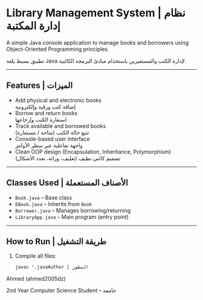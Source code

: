 # Library Management System | نظام إدارة المكتبة

A simple Java console application to manage books and borrowers using Object-Oriented Programming principles.

تطبيق بسيط بلغة Java لإدارة الكتب والمستعيرين باستخدام مبادئ البرمجة الكائنية.

---

## Features | الميزات

- Add physical and electronic books  
  إضافة كتب ورقية وإلكترونية  
- Borrow and return books  
  استعارة الكتب وإرجاعها  
- Track available and borrowed books  
  تتبع حالة الكتب (متاحة / مستعارة)  
- Console-based user interface  
  واجهة تفاعلية عبر سطر الأوامر  
- Clean OOP design (Encapsulation, Inheritance, Polymorphism)  
  تصميم كائني نظيف (تغليف، وراثة، تعدد الأشكال)

---

## Classes Used | الأصناف المستعملة

- `Book.java` – Base class  
- `EBook.java` – Inherits from `Book`  
- `Borrower.java` – Manages borrowing/returning  
- `LibraryApp.java` – Main program (entry point)

---

## How to Run | طريقة التشغيل

1. Compile all files:
   ```bash
   javac *.javaAuthor | المطور

 Ahmed (ahmed2005dz)

2nd Year Computer Science Student – جامعة
